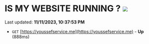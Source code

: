 # IS MY WEBSITE RUNNING ? [![](https://img.shields.io/static/v1?label=Sponsor&message=%E2%9D%A4&logo=GitHub&color=%23fe8e86)](https://github.com/sponsors/<username>)

Last updated: **11/11/2023, 10:37:53 PM**

- `GET` [https://youssefservice.me](https://youssefservice.me) - **Up** (888ms)
